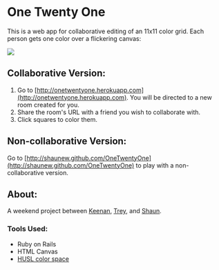 One Twenty One
==============

This is a web app for collaborative editing of an 11x11 color grid.  Each person gets one color over a flickering canvas:

<img src="https://raw.github.com/shaunew/OneTwentyOne/master/app/assets/images/preview.png"></img>

## Collaborative Version:

1. Go to [http://onetwentyone.herokuapp.com](http://onetwentyone.herokuapp.com). You will be directed to a new room created for you.
2. Share the room's URL with a friend you wish to collaborate with.
3. Click squares to color them.

## Non-collaborative Version:

Go to [http://shaunew.github.com/OneTwentyOne](http://shaunew.github.com/OneTwentyOne) to play with a non-collaborative version.

## About:

A weekend project between [Keenan](http://github.com/kceeze), [Trey](http://github.com/treydwilson), and [Shaun](http://github.com/shaunew).

### Tools Used:

* Ruby on Rails
* HTML Canvas
* [HUSL color space](https://github.com/boronine/husl)
